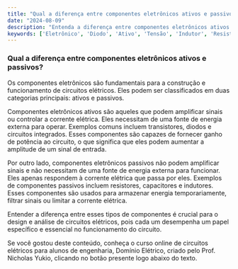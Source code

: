 ```yaml
---
title: "Qual a diferença entre componentes eletrônicos ativos e passivos?"
date: "2024-08-09"
description: "Entenda a diferença entre componentes eletrônicos ativos e passivos no contexto de circuitos elétricos."
keywords: ['Eletrônico', 'Diodo', 'Ativo', 'Tensão', 'Indutor', 'Resistente', 'Componente']
---
```


### Qual a diferença entre componentes eletrônicos ativos e passivos?

Os componentes eletrônicos são fundamentais para a construção e funcionamento de circuitos elétricos. Eles podem ser classificados em duas categorias principais: ativos e passivos. 

Componentes eletrônicos ativos são aqueles que podem amplificar sinais ou controlar a corrente elétrica. Eles necessitam de uma fonte de energia externa para operar. Exemplos comuns incluem transistores, diodos e circuitos integrados. Esses componentes são capazes de fornecer ganho de potência ao circuito, o que significa que eles podem aumentar a amplitude de um sinal de entrada.

Por outro lado, componentes eletrônicos passivos não podem amplificar sinais e não necessitam de uma fonte de energia externa para funcionar. Eles apenas respondem à corrente elétrica que passa por eles. Exemplos de componentes passivos incluem resistores, capacitores e indutores. Esses componentes são usados para armazenar energia temporariamente, filtrar sinais ou limitar a corrente elétrica.

Entender a diferença entre esses tipos de componentes é crucial para o design e análise de circuitos elétricos, pois cada um desempenha um papel específico e essencial no funcionamento do circuito.

Se você gostou deste conteúdo, conheça o curso online de circuitos elétricos para alunos de engenharia, Domínio Elétrico, criado pelo Prof. Nicholas Yukio, clicando no botão presente logo abaixo do texto.